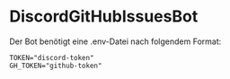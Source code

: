 # DiscordGitHubIssuesBot
Der Bot benötigt eine .env-Datei nach folgendem Format:
```
TOKEN="discord-token"
GH_TOKEN="github-token"
```
